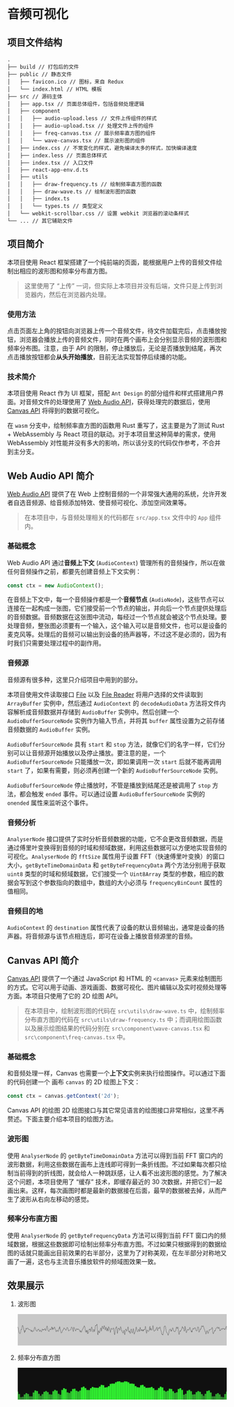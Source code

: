# 音频可视化

## 项目文件结构

```
.
├── build // 打包后的文件
├── public // 静态文件
│   ├── favicon.ico // 图标，来自 Redux
│   └── index.html // HTML 模板
├── src // 源码主体
│   ├── app.tsx // 页面总体组件，包括音频处理逻辑
│   ├── component
│   │   ├── audio-upload.less // 文件上传组件的样式
│   │   ├── audio-upload.tsx // 处理文件上传的组件
│   │   ├── freq-canvas.tsx // 展示频率直方图的组件
│   │   └── wave-canvas.tsx // 展示波形图的组件
│   ├── index.css // 不常变化的样式，避免编译太多的样式，加快编译速度
│   ├── index.less // 页面总体样式
│   ├── index.tsx // 入口文件
│   ├── react-app-env.d.ts
│   ├── utils
│   │   ├── draw-frequency.ts // 绘制频率直方图的函数
│   │   ├── draw-wave.ts // 绘制波形图的函数
│   │   ├── index.ts
│   │   └── types.ts // 类型定义
│   └── webkit-scrollbar.css // 设置 webkit 浏览器的滚动条样式
└── ... // 其它辅助文件
```

## 项目简介

本项目使用 React 框架搭建了一个纯前端的页面，能根据用户上传的音频文件绘制出相应的波形图和频率分布直方图。

> 这里使用了 “上传” 一词，但实际上本项目并没有后端，文件只是上传到浏览器内，然后在浏览器内处理。

### 使用方法

点击页面左上角的按钮向浏览器上传一个音频文件，待文件加载完后，点击播放按钮，浏览器会播放上传的音频文件，同时在两个画布上会分别显示音频的波形图和频率分布图。注意，由于 API 的限制，停止播放后，无论是否播放到结尾，再次点击播放按钮都会**从头开始播放**，目前无法实现暂停后续播的功能。

### 技术简介

本项目使用 React 作为 UI 框架，搭配 `Ant Design` 的部分组件和样式搭建用户界面。对音频文件的处理使用了 [Web Audio API](https://developer.mozilla.org/en-US/docs/Web/API/Web_Audio_API)，获得处理完的数据后，使用 [Canvas API](https://developer.mozilla.org/en-US/docs/Web/API/Canvas_API) 将得到的数据可视化。

在 `wasm` 分支中，绘制频率直方图的函数用 Rust 重写了，这主要是为了测试 Rust  + WebAssembly 与 React 项目的联动。对于本项目里这种简单的需求，使用 WebAssembly 对性能并没有多大的影响，所以该分支的代码仅作参考，不合并到主分支。

## Web Audio API 简介

[Web Audio API](https://developer.mozilla.org/en-US/docs/Web/API/Web_Audio_API) 提供了在 Web 上控制音频的一个非常强大通用的系统，允许开发者自选音频源、给音频添加特效、使音频可视化、添加空间效果等。

> 在本项目中，与音频处理相关的代码都在 `src/app.tsx` 文件中的 `App` 组件内。

### 基础概念

Web Audio API 通过**音频上下文** (`AudioContext`) 管理所有的音频操作，所以在做任何音频操作之前，都要先创建音频上下文实例：

```js
const ctx = new AudioContext();
```

在音频上下文中，每一个音频操作都是一个**音频节点** (`AudioNode`)，这些节点可以连接在一起构成一张图，它们接受前一个节点的输出，并向后一个节点提供处理后的音频数据。音频数据在这张图中流动，每经过一个节点就会被这个节点处理。要处理音频，整张图必须要有一个输入，这个输入可以是音频文件，也可以是设备的麦克风等。处理后的音频可以输出到设备的扬声器等，不过这不是必须的，因为有时我们只需要处理过程中的副作用。

### 音频源

音频源有很多种，这里只介绍项目中用到的部分。

本项目使用文件读取接口 [File](https://developer.mozilla.org/en-US/docs/Web/API/File) 以及 [File Reader](https://developer.mozilla.org/en-US/docs/Web/API/FileReader) 将用户选择的文件读取到 `ArrayBuffer` 实例中，然后通过 `AudioContext` 的 `decodeAudioData` 方法将文件内容解析成音频数据并存储到 `AudioBuffer` 实例中。然后创建一个 `AudioBufferSourceNode` 实例作为输入节点，并将其 `buffer` 属性设置为之前存储音频数据的 `AudioBuffer` 实例。

`AudioBufferSourceNode` 具有 `start` 和 `stop` 方法，就像它们的名字一样，它们分别可以让音频源开始播放以及停止播放。要注意的是，一个 `AudioBufferSourceNode` 只能播放一次，即如果调用一次 `start` 后就不能再调用 `start` 了，如果有需要，则必须再创建一个新的 `AudioBufferSourceNode` 实例。

`AudioBufferSourceNode` 停止播放时，不管是播放到结尾还是被调用了 `stop` 方法，都会触发 `ended` 事件。可以通过设置 `AudioBufferSourceNode` 实例的 `onended` 属性来监听这个事件。

### 音频分析

`AnalyserNode` 接口提供了实时分析音频数据的功能，它不会更改音频数据，而是通过傅里叶变换得到音频的时域和频域数据，利用这些数据可以方便地实现音频的可视化。`AnalyserNode` 的 `fftSize` 属性用于设置 FFT（快速傅里叶变换）的窗口大小，`getByteTimeDomainData` 和 `getByteFrequencyData` 两个方法分别用于获取 `uint8` 类型的时域和频域数据，它们接受一个 `Uint8Array` 类型的参数，相应的数据会写到这个参数指向的数组中，数组的大小必须与 `frequencyBinCount` 属性的值相同。

### 音频目的地

`AudioContext` 的 `destination` 属性代表了设备的默认音频输出，通常是设备的扬声器。将音频源与该节点相连后，即可在设备上播放音频源里的音频。

## Canvas API 简介

[Canvas API](https://developer.mozilla.org/en-US/docs/Web/API/Canvas_API) 提供了一个通过 JavaScript 和 HTML 的 `<canvas>` 元素来绘制图形的方式。它可以用于动画、游戏画面、数据可视化、图片编辑以及实时视频处理等方面。本项目只使用了它的 2D 绘图 API。

> 在本项目中，绘制波形图的代码在 `src\utils\draw-wave.ts` 中，绘制频率分布直方图的代码在 `src\utils\draw-frequency.ts` 中；而调用绘图函数以及展示绘图结果的代码分别在 `src\component\wave-canvas.tsx` 和 `src\component\freq-canvas.tsx` 中。

### 基础概念

和音频处理一样，Canvas 也需要一个**上下文**实例来执行绘图操作。可以通过下面的代码创建一个 画布 `canvas` 的 2D 绘图上下文：

```js
const ctx = canvas.getContext('2d');
```

Canvas API 的绘图 2D 绘图接口与其它常见语言的绘图接口非常相似，这里不再赘述。下面主要介绍本项目的绘图方法。

### 波形图

使用 `AnalyserNode` 的 `getByteTimeDomainData` 方法可以得到当前 FFT 窗口内的波形数据，利用这些数据在画布上连线即可得到一条折线图。不过如果每次都只绘制当前得到的折线图，就会给人一种跳跃感，让人看不出波形图的感觉。为了解决这个问题，本项目使用了 “缓存” 技术，即缓存最近的 30 次数据，并把它们一起画出来。这样，每次画图时都是最新的数据接在后面，最早的数据被去掉，从而产生了波形从右向左移动的感觉。

### 频率分布直方图

使用 `AnalyserNode` 的 `getByteFrequencyData` 方法可以得到当前 FFT 窗口内的频域数据，根据这些数据即可绘制出频率分布直方图。不过如果只根据得到的数据绘图的话就只能画出目前效果的右半部分，这里为了对称美观，在左半部分对称地又画了一遍，这也与主流音乐播放软件的频域图效果一致。

## 效果展示

1. 波形图

   ![wave](img/wave.png)

2. 频率分布直方图

   ![frequency](img/frequency.png)
